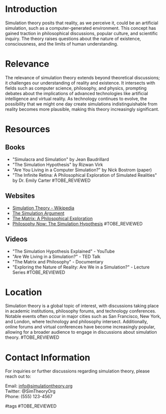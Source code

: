 # Introduction

Simulation theory posits that reality, as we perceive it, could be an artificial simulation, such as a computer-generated environment. This concept has gained traction in philosophical discussions, popular culture, and scientific inquiry. The theory raises questions about the nature of existence, consciousness, and the limits of human understanding.

# Relevance

The relevance of simulation theory extends beyond theoretical discussions; it challenges our understanding of reality and existence. It intersects with fields such as computer science, philosophy, and physics, prompting debates about the implications of advanced technologies like artificial intelligence and virtual reality. As technology continues to evolve, the possibility that we might one day create simulations indistinguishable from reality becomes more plausible, making this theory increasingly significant.

# Resources

## Books

- "Simulacra and Simulation" by Jean Baudrillard
- "The Simulation Hypothesis" by Rizwan Virk
- "Are You Living in a Computer Simulation?" by Nick Bostrom (paper)
- "The Infinite Retina: A Philosophical Exploration of Simulated Realities" by Dr. Emily Carter #TOBE_REVIEWED

## Websites

- [Simulation Theory - Wikipedia](https://en.wikipedia.org/wiki/Simulation_hypothesis)
- [The Simulation Argument](http://www.simulation-argument.com/)
- [The Matrix: A Philosophical Exploration](https://www.philosophytalk.org/shows/matrix-philosophical-exploration)
- [Philosophy Now: The Simulation Hypothesis](https://philosophynow.org/issues/123/The_Simulation_Hypothesis) #TOBE_REVIEWED

## Videos

- "The Simulation Hypothesis Explained" - YouTube
- "Are We Living in a Simulation?" - TED Talk
- "The Matrix and Philosophy" - Documentary
- "Exploring the Nature of Reality: Are We in a Simulation?" - Lecture Series #TOBE_REVIEWED

# Location

Simulation theory is a global topic of interest, with discussions taking place in academic institutions, philosophy forums, and technology conferences. Notable events often occur in major cities such as San Francisco, New York, and London, where technology and philosophy intersect. Additionally, online forums and virtual conferences have become increasingly popular, allowing for a broader audience to engage in discussions about simulation theory. #TOBE_REVIEWED

# Contact Information

For inquiries or further discussions regarding simulation theory, please reach out to:

Email: info@simulationtheory.org  
Twitter: @SimTheoryOrg  
Phone: (555) 123-4567  

#tags 
#TOBE_REVIEWED

